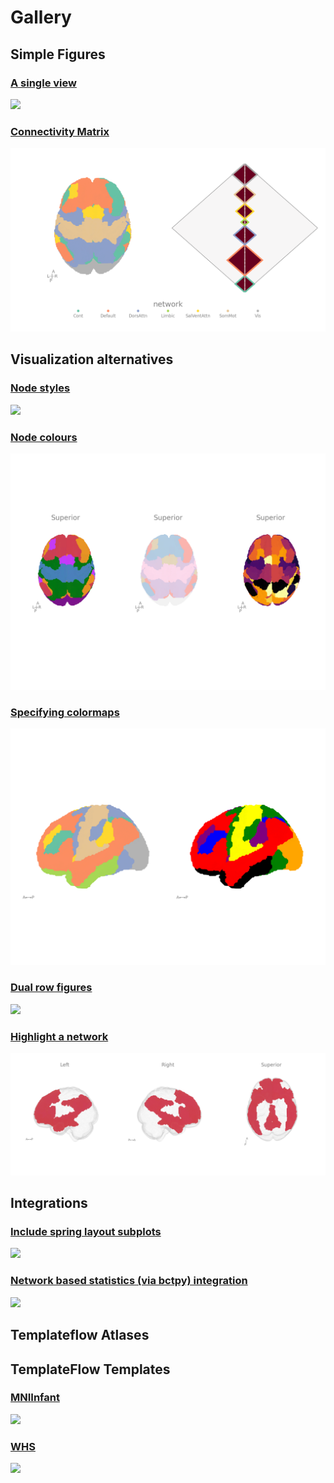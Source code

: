 # Gallery

## Simple Figures

### [A single view]((./simple/))

[![](./gallery/figures/singleview.png)](./simple/)

### [Connectivity Matrix](./plot_connectivitymatrix/)

[![](./gallery/figures/plot_connectivitymatrix.png)](./plot_connectivitymatrix/)


## Visualization alternatives

### [Node styles](./node_styles/)

[![](./gallery/figures/nodestyles.png)](./node_styles/)

### [Node colours](./specifying_node_color/)

[![](./gallery/figures/specifying_node_color.png)](./specifying_node_color/)

### [Specifying colormaps](./node_cmap/)

[![](./gallery/figures/node_cmap.png)](./node_cmap/)

### [Dual row figures](./two_rows/)

[![](./gallery/figures/rows1.png)](./two_rows/)

### [Highlight a network](./two_rows/)

[![](./gallery/figures/plot_dmn.png)](./plot_dmn/)


## Integrations

### [Include spring layout subplots](./spring_layout/)

[![](./gallery/figures/springlayout.png)](./spring_layout/)

### [Network based statistics (via bctpy) integration](./nbs/)

[![](./gallery/figures/nbs.png)](./nbs/)

## Templateflow Atlases



## TemplateFlow Templates

### [MNIInfant](./infant) 

[![](./gallery/figures/template_inf.png)](./infant/)

### [WHS](./infant) 

[![](./gallery/figures/template_whs.png)](./whs/)


